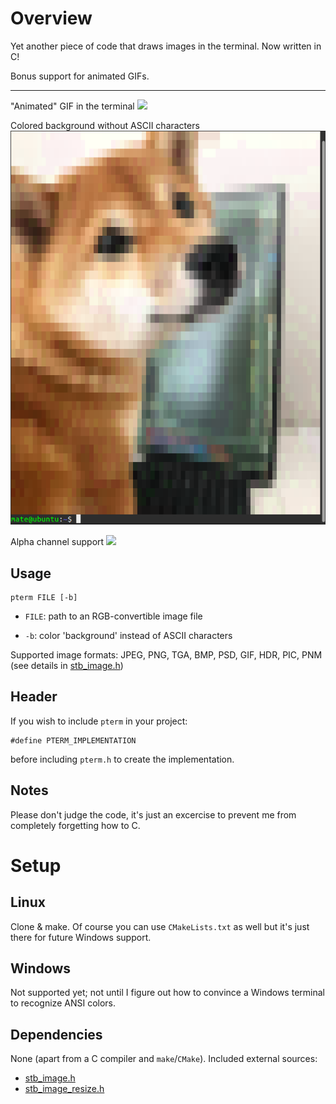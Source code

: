 # Overview

Yet another piece of code that draws images in the terminal. Now written in C!

Bonus support for animated GIFs.

---

"Animated" GIF in the terminal
<img src=".github/animated_terminal.gif" width=600>

Colored background without ASCII characters
<img src=".github/colored_background.png" width=600>

Alpha channel support
<img src=".github/alpha.gif" width=600>

## Usage

```
pterm FILE [-b]
```

- ```FILE```: path to an RGB-convertible image file

- ```-b```: color 'background' instead of ASCII characters

Supported image formats:
JPEG, PNG, TGA, BMP, PSD, GIF, HDR, PIC, PNM (see details in [stb_image.h](https://github.com/nothings/stb/blob/master/stb_image.h))

## Header

If you wish to include ```pterm``` in your project:
```
#define PTERM_IMPLEMENTATION
```
before including ```pterm.h``` to create the implementation.

## Notes

Please don't judge the code, it's just an excercise to prevent me from completely forgetting how to C.

# Setup

## Linux

Clone & make. Of course you can use ```CMakeLists.txt``` as well but it's just there for future Windows support.

## Windows

Not supported yet; not until I figure out how to convince a Windows terminal to recognize ANSI colors.

## Dependencies

None (apart from a C compiler and ```make```/```CMake```). Included external sources: 
- [stb_image.h](https://github.com/nothings/stb/blob/master/stb_image.h)
- [stb_image_resize.h](https://github.com/nothings/stb/blob/master/stb_image_resize.h)